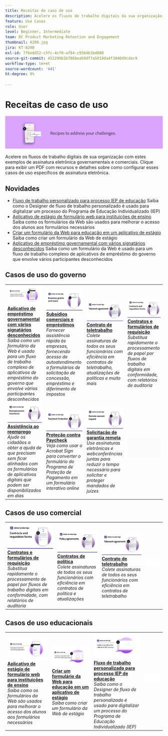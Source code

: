 ```yaml
---
title: Receitas de caso de uso
description: Acelere os fluxos de trabalho digitais da sua organização com estes exemplos de assinatura eletrônica governamentais e comerciais
feature: Use Cases
role: User
level: Beginner, Intermediate
team: DC Product Marketing Retention and Engagement
thumbnail: 8200.jpg
jira: KT-8200
exl-id: 7f6edd52-c3fc-4cf0-af84-c956db3bd008
source-git-commit: 452299b2b786beab9df7a5019da4f3840d9cdec9
workflow-type: tm+mt
source-wordcount: '441'
ht-degree: 0%

---
```


# Receitas de caso de uso

![Banner do caso de uso](../assets/Hero-Recipe.png)

Acelere os fluxos de trabalho digitais de sua organização com estes exemplos de assinatura eletrônica governamentais e comerciais. Clique para exibir um PDF com recursos e detalhes sobre como configurar esses casos de uso específicos de assinatura eletrônica.

## Novidades

* [Fluxo de trabalho personalizado para processo IEP de educação](usecase-edu-iep.md)
Saiba como o Designer de fluxo de trabalho personalizado é usado para digitalizar um processo do Programa de Educação Individualizado (IEP)
* [Aplicativo de estágio de formulário web para instituições de ensino](usecase-edu-intern.md)
Saiba como os formulários da Web são usados para melhorar o acesso dos alunos aos formulários necessários
* [Criar um formulário da Web para educação em um aplicativo de estágio](usecase-edu-intern-create.md)
Saiba como criar um formulário da Web de estágio
* [Aplicativo de empréstimo governamental com vários signatários desconhecidos](webform-multiple-signers.md)
Saiba como um formulário da Web é usado para um fluxo de trabalho complexo de aplicativos de empréstimo do governo que envolve vários participantes desconhecidos

## Casos de uso do governo

<table style="table-layout:fixed">
<tr>
  <td>
    <a href="webform-multiple-signers.md">
      <img alt="Aplicativo de empréstimo governamental com vários signatários desconhecidos" src="../assets/Web-form-unknown.png" />
    </a>
    <div>
    <a href="webform-multiple-signers.md"><strong>Aplicativo de empréstimo governamental com vários signatários desconhecidos</strong></a>
    </div>
    <em>Saiba como um formulário da Web é usado para um fluxo de trabalho complexo de aplicativos de empréstimo do governo que envolve vários participantes desconhecidos</em>
    <br>
  </td> 
  <td>
    <a href="usecasegovgrants.md">
      <img alt="Subsídios comerciais e empréstimos" src="../assets/UC_Business.png" />
    </a>
    <div>
    <a href="usecasegovgrants.md"><strong>Subsídios comerciais e empréstimos</strong></a>
    </div>
    <em>Fornecer assistência rápida às empresas, fornecendo acesso de autoatendimento a formulários de solicitação de concessão, empréstimo e diferimento de impostos</em>
    <br>
  </td> 
  <td>
    <a href="usecasegovtelework.md">
      <img alt="Contrato de teletrabalho" src="../assets/UC_MegasignR.png" />
    </a>
    <div>
    <a href="usecasegovtelework.md"><strong>Contrato de teletrabalho</strong></a>
    </div>
    <em>Colete assinaturas de todos os seus funcionários com eficiência em contratos de teletrabalho, atualizações de políticas e muito mais</em>
    <br>
  </td>
  <td>
    <a href="usecasegovcontracts.md">
      <img alt="Contratos e formulários de requisição" src="../assets/UC_WorkflowR.png" />
    </a>
    <div>
    <a href="usecasegovcontracts.md"><strong>Contratos e formulários de requisição</strong></a>
    </div>
    <em>Substitua rapidamente o processamento de papel por fluxos de trabalho digitais em conformidade, com relatórios de auditoria</em>
    <br>
  </td>
</tr>
<tr>
 <td>
    <a href="usecasegovreemployment.md">
      <img alt="Assistência ao reemprego" src="../assets/UC_WebformsR.png" />
    </a>
    <div>
    <a href="usecasegovreemployment.md"><strong>Assistência ao reemprego</strong></a>
    </div>
    <em>Ajude os cidadãos a obter a ajuda de que precisam sem ficar alinhados com os formulários de aplicativos digitais que podem ser disponibilizados em dias</em>
    <br>
  </td>
  <td>
    <a href="usecasegovpaycheck.md">
      <img alt="Proteção contra Paycheck" src="../assets/UC_PaycheckProtectionR.png" />
    </a>
    <div>
    <a href="usecasegovpaycheck.md"><strong>Proteção contra Paycheck</strong></a>
    </div>
    <em>Veja como usar o Acrobat Sign para converter o formulário do Programa de Proteção de Pagamento em um formulário interativo online</em>
    <br>
  </td>
  <td>
    <a href="usecasegovremote.md">
      <img alt="Solicitação de garantia remota" src="../assets/UC_Remote_WarrantR.png" />
    </a>
    <div>
    <a href="usecasegovremote.md"><strong>Solicitação de garantia remota</strong></a>
    </div>
    <em>Use assinaturas eletrônicas e webconferências juntas para reduzir o tempo necessário para solicitar e proteger mandados de juízes</em>
    <br>
  </td>
  <td>
    <img alt="Espaçador" src="../assets/Grayspacer.png" />
    <div>
    <br>
  </td>
</tr>
</table>

## Casos de uso comercial

<table style="table-layout:fixed">
<tr>
  <td>
    <a href="usecasecomcontracts.md">
      <img alt="Contratos e formulários de requisição" src="../assets/UC_WorkflowR.png" />
    </a>
    <div>
    <a href="usecasecomcontracts.md"><strong>Contratos e formulários de requisição</strong></a>
    </div>
    <em>Substitua rapidamente o processamento de papel por fluxos de trabalho digitais em conformidade, com relatórios de auditoria</em>
    <br>
  </td> 
  <td>
    <a href="usecasecompolicy.md">
      <img alt="Contratos de política" src="../assets/UC_Policy.png" />
    </a>
    <div>
    <a href="usecasecompolicy.md"><strong>Contratos de política</strong></a>
    </div>
    <em>Colete assinaturas de todos os seus funcionários com eficiência em contratos de política e atualizações</em>
    <br>
  </td>
  <td>
    <a href="usecasecomtelework.md">
      <img alt="Contrato de teletrabalho" src="../assets/UC_MegasignR.png" />
    </a>
    <div>
    <a href="usecasecomtelework.md"><strong>Contrato de teletrabalho</strong></a>
    </div>
    <em>Colete assinaturas de todos os seus funcionários com eficiência em contratos de teletrabalho</em>
    <br>
  </td>
  <td>
    <img alt="Espaçador" src="../assets/Whitespacer.png" />
    <div>
    <br>
  </td>
</tr>
</table>

## Casos de uso educacionais

<table style="table-layout:fixed">
<tr>
  <td>
    <a href="usecase-edu-intern.md">
      <img alt="Aplicativo de estágio de formulário web para instituições de ensino" src="../assets/Webform-internship.png" />
    </a>
    <div>
    <a href="usecase-edu-intern.md"><strong>Aplicativo de estágio de formulário web para instituições de ensino</strong></a>
    </div>
    <em>Saiba como os formulários da Web são usados para melhorar o acesso dos alunos aos formulários necessários</em>
    <br>
  </td> 
  <td>
    <a href="usecase-edu-intern-create.md">
      <img alt="Criar um formulário da Web para educação em um aplicativo de estágio" src="../assets/Webform-internship-create.png" />
    </a>
    <div>
    <a href="usecase-edu-intern-create.md"><strong>Criar um formulário da Web para educação em um aplicativo de estágio</strong></a>
    </div>
    <em>Saiba como criar um formulário da Web de estágio</em>
    <br>
  </td> 
  <td>
    <a href="usecase-edu-iep.md">
      <img alt="Fluxo de trabalho personalizado para processo IEP de educação" src="../assets/Workflow-iep.png" />
    </a>
    <div>
    <a href="usecase-edu-iep.md"><strong>Fluxo de trabalho personalizado para processo IEP de educação</strong></a>
    </div>
    <em>Saiba como o Designer de fluxo de trabalho personalizado é usado para digitalizar um processo do Programa de Educação Individualizado (IEP)</em>
    <br>
  </td>
  <td>
    <img alt="Espaçador" src="../assets/Whitespacer.png" />
    <div>
    <br>
  </td>
</tr>
</table>

